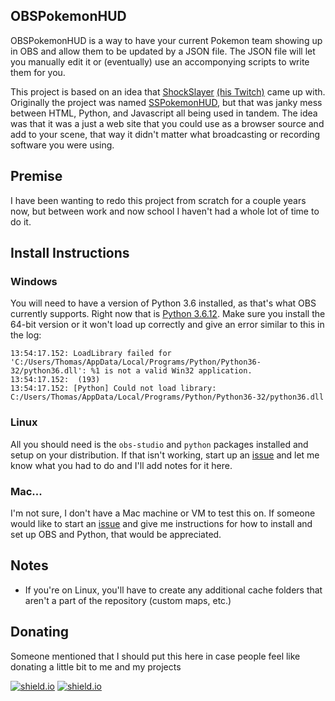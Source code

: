 OBSPokemonHUD
------------

OBSPokemonHUD is a way to have your current Pokemon team showing up in OBS and allow them to be updated by a JSON file. The JSON file will let you manually edit it or (eventually) use an accomponying scripts to write them for you.

This project is based on an idea that [ShockSlayer](https://www.youtube.com/c/shockslayer "SS's YouTube Channel") [(his Twitch)](https://twitch.tv/shockslayer "SS's Twitch") came up with. Originally the project was named [SSPokemonHUD](https://github.com/guitaristtom/sspokemonhud), but that was janky mess between HTML, Python, and Javascript all being used in tandem. The idea was that it was a just a web site that you could use as a browser source and add to your scene, that way it didn't matter what broadcasting or recording software you were using.

## Premise
I have been wanting to redo this project from scratch for a couple years now, but between work and now school I haven't had a whole lot of time to do it.

## Install Instructions
### Windows
You will need to have a version of Python 3.6 installed, as that's what OBS currently supports. Right now that is [Python 3.6.12](https://www.python.org/downloads/release/python-3612/). Make sure you install the 64-bit version or it won't load up correctly and give an error similar to this in the log:

```
13:54:17.152: LoadLibrary failed for 'C:/Users/Thomas/AppData/Local/Programs/Python/Python36-32/python36.dll': %1 is not a valid Win32 application.
13:54:17.152:  (193)
13:54:17.152: [Python] Could not load library: C:/Users/Thomas/AppData/Local/Programs/Python/Python36-32/python36.dll
```

### Linux
All you should need is the `obs-studio` and `python` packages installed and setup on your distribution. If that isn't working, start up an [issue](issues/) and let me know what you had to do and I'll add notes for it here.

### Mac...
I'm not sure, I don't have a Mac machine or VM to test this on. If someone would like to start an [issue](issues/) and give me instructions for how to install and set up OBS and Python, that would be appreciated.

## Notes
* If you're on Linux, you'll have to create any additional cache folders that aren't a part of the repository (custom maps, etc.)

## Donating
Someone mentioned that I should put this here in case people feel like donating a little bit to me and my projects


[![shield.io](https://img.shields.io/badge/buymeacoffee-thomashine-yellow)](https://www.buymeacoffee.com/thomashine)
[![shield.io](https://img.shields.io/badge/ko--fi-thomashine-blue)](https://ko-fi.com/thomashine)
